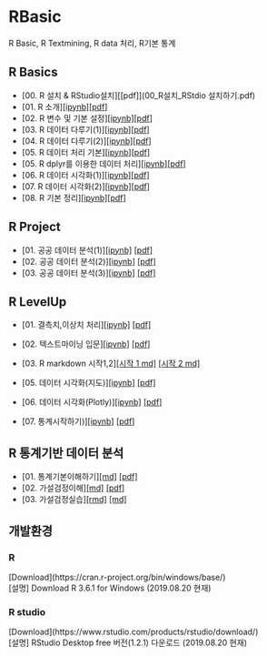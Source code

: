 # RBasic
R Basic, R Textmining, R data 처리, R기본 통계

## R Basics
* [00. R 설치 & RStudio설치][[pdf]](00_R설치_RStdio 설치하기.pdf)
* [01. R 소개][[ipynb]](./RBasic_Source/RBasic01_withR.ipynb)[[pdf]](./pdf/01_RBasic01_withR.pdf)
* [02. R 변수 및 기본 설정][[ipynb]](./RBasic_Source/RBasic02_var_vector_withR.ipynb)[[pdf]](./pdf/02_RBasic02_var_vector_withR.pdf)
* [03. R 데이터 다루기(1)][[ipynb]](./RBasic_Source/RBasic03_data_withR.ipynb)[[pdf]](./pdf/03_RBasic03_data_withR.pdf)
* [04. R 데이터 다루기(2)][[ipynb]](./RBasic_Source/RBasic04_data_dplyr_withR.ipynb)[[pdf]](./pdf/04_RBasic04_data_dplyr_withR.pdf)
* [05. R 데이터 처리 기본][[ipynb]](./RBasic_Source/RBasic05_dataHandle_withR.ipynb)[[pdf]](./pdf/05_RBasic05_dataHandle_withR.pdf)
* [05. R dplyr를 이용한 데이터 처리][[ipynb]](./RBasic_Source/RBasic05_dplyr_withR.ipynb)[[pdf]](./pdf/05_RBasic05_dplyr_withR.pdf)
* [06. R 데이터 시각화(1)][[ipynb]](./RBasic_Source/RBasic06_dataVis01_withR.ipynb)[[pdf]](./pdf/06_RBasic06_dataVis01_withR.pdf)
* [07. R 데이터 시각화(2)][[ipynb]](./RBasic_Source/RBasic07_dataVis02_withR.ipynb)[[pdf]](./pdf/07_RBasic07_dataVis02_withR.pdf)
* [08. R 기본 정리][[ipynb]](./RLevelUp_Source/RBasic08_Basic_withR.ipynb)[[pdf]](./pdf/08_RBasic08_Basic_withR.pdf)

## R Project
* [01. 공공 데이터 분석(1)][[ipynb]](RProject01A_dplyr_withdoit_v11.ipynb) [[pdf]](RProject01A_dplyr_withdoit_v11_1908.pdf)
* [02. 공공 데이터 분석(2)][[ipynb]](RProject01B_dplyr_ggplot_withdoit.ipynb) [[pdf]](RProject01B_dplyr_ggplot_withdoit.pdf)
* [03. 공공 데이터 분석(3)][[ipynb]](RProject01C_dplyr_ggplot_withdoit.ipynb) [[pdf]](RProject01C_dplyr_ggplot_withdoit.pdf)

## R LevelUp
* [01. 결측치,이상치 처리][[ipynb]](./RLevelUp_Source/) [[pdf]](./pdf/RLevelUp01_Data_MissingVal.pdf)
* [02. 텍스트마이닝 입문][[ipynb]](./RLevelUp_Source/) [[pdf]](./pdf/RLevelUp02_TextMining.pdf)
* [03. R markdown 시작1,2][[시작 1 md]](./RLevelUp_Source/RLevelUp03_practice.md) [[시작 2 md]](./RLevelUp_Source/RLevelUp04_practice.md)

* [05. 데이터 시각화(지도)][[ipynb]](./RLevelUp_Source/RLevelUp05_DataVis_1908_v10.md) [[pdf]](./pdf/RLevelUp05_DataVis.pdf)
* [06. 데이터 시각화(Plotly)][[ipynb]](./RLevelUp_Source/RLevelUp06_Plotly.ipynb) [[pdf]](./pdf/RLevelUp06_Plotly.pdf)
* [07. 통계시작하기)][[ipynb]](./RLevelUp_Source/RLevelUp07_Stat.ipynb) [[pdf]](./pdf/RLevelUp07_Stat.pdf)

## R 통계기반 데이터 분석
* [01. 통계기본이해하기][[md]]() [[pdf]](./pdf/Stat01_01_Basic_Summary_180928.pdf)
* [02. 가설검정이해][[md]]() [[pdf]](./pdf/Stat01_02_가설검정예.pdf)
* [03. 가설검정실습][[rmd]](./R_STAT_ANALYSIS/R_ML_STAT_01.rmd) [[md]](./pdf/R_ML_STAT_01.md)

## 개발환경

<h3> R </h3>
[Download](https://cran.r-project.org/bin/windows/base/)
<br>
[설명] Download R 3.6.1 for Windows (2019.08.20 현재)

<h3> R studio </h3>
[Download](https://www.rstudio.com/products/rstudio/download/)
<br>
[설명] RStudio Desktop free 버전(1.2.1) 다운로드 (2019.08.20 현재)

